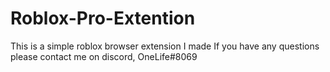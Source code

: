 # Roblox-Pro-Extention
This is a simple roblox browser extension I made
If you have any questions please contact me on discord, OneLife#8069
